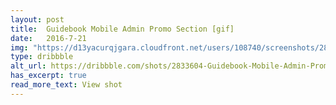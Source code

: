 ```yaml
---
layout: post
title:  Guidebook Mobile Admin Promo Section [gif]
date:   2016-7-21
img: "https://d13yacurqjgara.cloudfront.net/users/108740/screenshots/2833604/test.gif"
type: dribbble
alt_url: https://dribbble.com/shots/2833604-Guidebook-Mobile-Admin-Promo-Section-gif
has_excerpt: true
read_more_text: View shot
---
```

